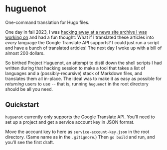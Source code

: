 # huguenot
One-command translation for Hugo files.

One day in fall 2023, I was [hacking away at a news site archive I was working on](https://github.com/hiAndrewQuinn/selkouutiset-scrape-cleaned) and had a fun thought: What if I translated these articles into _every_ language the Google Translate API supports? I could just run a script and have a bunch of translated articles! The next day I woke up with a bill of almost 200 dollars.

So birthed Project Huguenot, an attempt to distil down the shell scripts I had written during that hacking session to make a tool that takes a list of languages and a (possibly-recursive) stack of Markdown files, and translates them all in-place. The ideal was to make it as easy as possible for *returning* users to use -- that is, running `huguenot` in the root directory should be all you need.

## Quickstart

`huguenot` currently only supports the Google Translate API. You'll need to set up a project and get a service account key in JSON format.

Move the account key to here as `service-account-key.json` in the root directory. (Same name as in the `.gitignore`.) Then `go build` and run, and you'll see the first draft.
